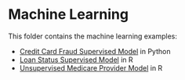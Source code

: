 # Machine Learning

This folder contains the machine learning examples:

- [Credit Card Fraud Supervised Model](https://github.com/b-shelton/technical_examples/blob/master/machine_learning/credit_card_fraud_model.ipynb) in Python
- [Loan Status Supervised Model](https://github.com/b-shelton/technical_examples/tree/master/machine_learning/supervised_model) in R
- [Unsupervised Medicare Provider Model](https://github.com/b-shelton/technical_examples/tree/master/machine_learning/unsupervised_model) in R
